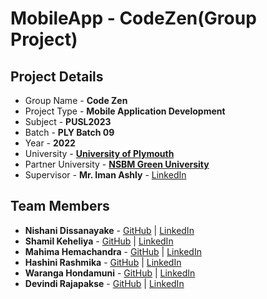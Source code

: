 # MobileApp - CodeZen(Group Project)

## Project Details
- Group Name - **Code Zen**
- Project Type - **Mobile Application Development**
- Subject - **PUSL2023**
- Batch - **PLY Batch 09**
- Year - **2022**
- University - [**University of Plymouth**](https://www.plymouth.ac.uk/)
- Partner University - [**NSBM Green University**](https://www.nsbm.ac.lk/)
- Supervisor - **Mr. Iman Ashly** - [LinkedIn](https://www.linkedin.com/in/iman-ashly-18626b65/)

## Team Members
- **Nishani Dissanayake** - [GitHub](https://github.com/NishuDissanayake) | [LinkedIn](https://www.linkedin.com/in/nishani-dissanayake/)
- **Shamil Keheliya** - [GitHub](https://github.com/shamilkeheliya) | [LinkedIn](https://www.linkedin.com/in/shamilkeheliya/)
- **Mahima Hemachandra** - [GitHub](https://github.com/Mxhima) | [LinkedIn](https://www.linkedin.com/in/mahima-hemachandra-73ba5a1a5/)
- **Hashini Rashmika** - [GitHub](https://github.com/Hashini99) | [LinkedIn](https://www.linkedin.com/in/hashini-rashmika-8289a0217/)
- **Waranga Hondamuni** - [GitHub](https://github.com/mandakini76) | [LinkedIn](https://www.linkedin.com/in/waranga-hondamuni-a9b10a1b3/)
- **Devindi Rajapakse** - [GitHub](https://github.com/devindirajapakse) | [LinkedIn](https://www.linkedin.com/in/devindi-rajapakse-0600ba1b8/)
